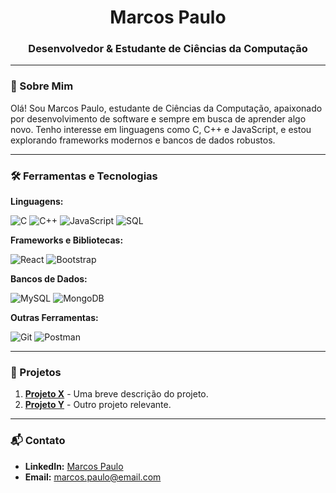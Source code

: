 <h1 align="center">Marcos Paulo</h1>
<h3 align="center">Desenvolvedor & Estudante de Ciências da Computação</h3>

---

### 👋 Sobre Mim
Olá! Sou Marcos Paulo, estudante de Ciências da Computação, apaixonado por desenvolvimento de software e sempre em busca de aprender algo novo. Tenho interesse em linguagens como C, C++ e JavaScript, e estou explorando frameworks modernos e bancos de dados robustos.

---

### 🛠️ Ferramentas e Tecnologias

**Linguagens:**
<p>
  <img alt="C" src="https://custom-icon-badges.herokuapp.com/badge/C-03599C.svg?logo=c-in-hexagon&logoColor=white">
  <img alt="C++" src="https://custom-icon-badges.herokuapp.com/badge/C++-9C033A.svg?logo=cpp2&logoColor=white">
  <img alt="JavaScript" src="https://img.shields.io/badge/JavaScript-F7DF1E.svg?logo=javascript&logoColor=black">
  <img alt="SQL" src="https://custom-icon-badges.herokuapp.com/badge/SQL-025E8C.svg?logo=database&logoColor=white">
</p>

**Frameworks e Bibliotecas:**
<p>
  <img alt="React" src="https://img.shields.io/badge/React-20232a.svg?logo=react&logoColor=%2361DAFB">
  <img alt="Bootstrap" src="https://img.shields.io/badge/Bootstrap-7952B3.svg?logo=bootstrap&logoColor=white">
</p>

**Bancos de Dados:**
<p>
  <img alt="MySQL" src="https://img.shields.io/badge/MySQL-00f.svg?logo=mysql&logoColor=white">
  <img alt="MongoDB" src ="https://img.shields.io/badge/MongoDB-4ea94b.svg?logo=mongodb&logoColor=white">
</p>

**Outras Ferramentas:**
<p>
  <img alt="Git" src="https://img.shields.io/badge/Git-F05033.svg?logo=git&logoColor=white">
  <img alt="Postman" src="https://img.shields.io/badge/Postman-FF6C37?logo=postman&logoColor=white">
</p>

---

### 🚀 Projetos
1. [**Projeto X**](#) - Uma breve descrição do projeto.
2. [**Projeto Y**](#) - Outro projeto relevante.

---

### 📬 Contato
- **LinkedIn:** [Marcos Paulo](#)
- **Email:** marcos.paulo@email.com
